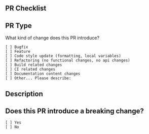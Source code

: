## PR Checklist

## PR Type

What kind of change does this PR introduce?

<!-- Please check the one that applies to this PR using "x". -->

```
[ ] Bugfix
[ ] Feature
[ ] Code style update (formatting, local variables)
[ ] Refactoring (no functional changes, no api changes)
[ ] Build related changes
[ ] CI related changes
[ ] Documentation content changes
[ ] Other... Please describe:
```

## Description

## Does this PR introduce a breaking change?

```
[ ] Yes
[ ] No
```

<!-- If this PR contains a breaking change, please describe the impact and migration path for existing applications below. -->
